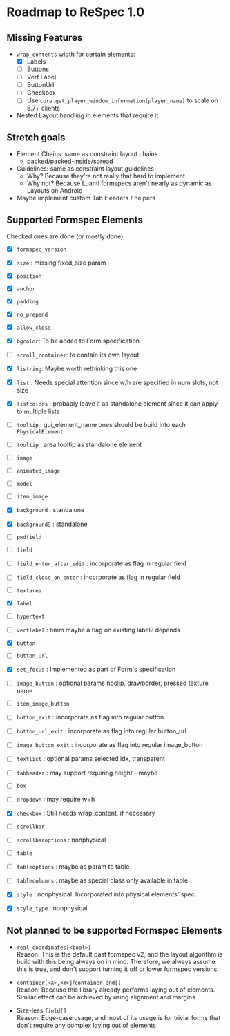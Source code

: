 # Roadmap to ReSpec 1.0

## Missing Features
- `wrap_contents` width for certain elements:
  - [x] Labels
  - [ ] Buttons
  - [ ] Vert Label
  - [ ] ButtonUrl
  - [ ] Checkbox
  - [ ] Use `core.get_player_window_information(player_name)` to scale on 5.7+ clients
- Nested Layout handling in elements that require it

## Stretch goals
- Element Chains: same as constraint layout chains
  - packed/packed-inside/spread
- Guidelines: same as constraint layout guidelines
  - Why? Because they're not really that hard to implement.
  - Why not? Because Luanti formspecs aren't nearly as dynamic as Layouts on Android
- Maybe implement custom Tab Headers / helpers

## Supported Formspec Elements

Checked ones are done (or mostly done).

- [x] `formspec_version`
- [x] `size` : missing fixed_size param
- [x] `position`
- [x] `anchor`
- [x] `padding`
- [x] `no_prepend`
- [x] `allow_close`
- [x] `bgcolor`: To be added to Form specification

- [ ] `scroll_container`: to contain its own layout
- [x] `listring`: Maybe worth rethinking this one
- [x] `list` : Needs special attention since w/h are specified in num slots, not size
- [x] `listcolors` : probably leave it as standalone element since it can apply to multiple lists
- [ ] `tooltip` : gui_element_name ones should be build into each `PhysicalElement`
- [ ] `tooltip` : area tooltip as standalone element
- [ ] `image`
- [ ] `animated_image`
- [ ] `model`
- [ ] `item_image`
- [x] `background` : standalone
- [x] `background9` : standalone
- [ ] `pwdfield`
- [ ] `field`
- [ ] `field_enter_after_edit` : incorporate as flag in regular field
- [ ] `field_close_on_enter` : incorporate as flag in regular field
- [ ] `textarea`
- [x] `label`
- [ ] `hypertext`
- [ ] `vertlabel` : hmm maybe a flag on existing label? depends
- [x] `button`
- [ ] `button_url`
- [x] `set_focus` : Implemented as part of Form's specification
- [ ] `image_button` : optional params noclip, drawborder, pressed texture name
- [ ] `item_image_button`
- [ ] `button_exit` : incorporate as flag into regular button
- [ ] `button_url_exit` : incorporate as flag into regular button_url
- [ ] `image_button_exit` : incorporate as flag into regular image_button
- [ ] `textlist` : optional params selected idx, transparent
- [ ] `tabheader` : may support requiring height - maybe
- [ ] `box`
- [ ] `dropdown` : may require w+h
- [x] `checkbox` : Still needs wrap_content, if necessary
- [ ] `scrollbar`
- [ ] `scrollbaroptions` : nonphysical
- [ ] `table`
- [ ] `tableoptions` : maybe as param to table
- [ ] `tablecolumns` : maybe as special class only available in table
- [x] `style` : nonphysical. Incorporated into physical elements' spec.
- [x] `style_type` : nonphysical


## Not planned to be supported Formspec Elements
- `real_coordinates[<bool>]`<br>
  Reason: This is the default past formspec v2, and the layout algorithm is build
  with this being always on in mind. Therefore, we always assume this is true, and
  don't support turning it off or lower formspec versions.

- `container[<X>,<Y>]`/`container_end[]`<br>
  Reason: Because this library already performs laying out of elements.
  Similar effect can be achieved by using alignment and margins

- Size-less `field[]`<br>
  Reason: Edge-case usage, and most of its usage is for trivial forms that
  don't require any complex laying out of elements
